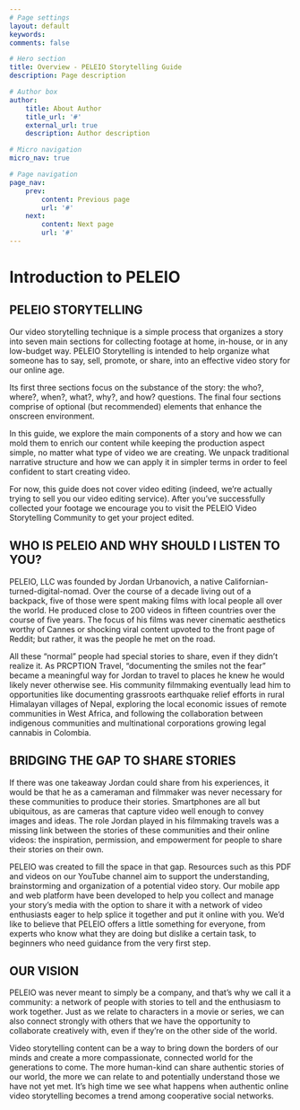 ```yaml
---
# Page settings
layout: default
keywords:
comments: false

# Hero section
title: Overview - PELEIO Storytelling Guide
description: Page description

# Author box
author:
    title: About Author
    title_url: '#'
    external_url: true
    description: Author description

# Micro navigation
micro_nav: true

# Page navigation
page_nav:
    prev:
        content: Previous page
        url: '#'
    next:
        content: Next page
        url: '#'
---
```



# Introduction to PELEIO

## PELEIO STORYTELLING
Our video storytelling technique is a simple process that organizes a story into seven main sections for collecting footage at home, in-house, or in any low-budget way. PELEIO Storytelling is intended to help organize what someone has to say, sell, promote, or share, into an effective video story for our online age.

Its first three sections focus on the substance of the story: the who?, where?, when?, what?, why?, and how? questions. The final four sections comprise of optional (but recommended) elements that enhance the onscreen environment.

In this guide, we explore the main components of a story and how we can mold them to enrich our content while keeping the production aspect simple, no matter what type of video we are creating. We unpack traditional narrative structure and how we can apply it in simpler terms in order to feel confident to start creating video. 

For now, this guide does not cover video editing (indeed, we’re actually trying to sell you our video editing service). After you’ve successfully collected your footage we encourage you to visit the PELEIO Video Storytelling Community to get your project edited.

## WHO IS PELEIO AND WHY SHOULD I LISTEN TO YOU?
PELEIO, LLC was founded by Jordan Urbanovich, a native Californian-turned-digital-nomad. Over the course of a decade living out of a backpack, five of those were spent making films with local people all over the world. He produced close to 200 videos in fifteen countries over the course of five years. The focus of his films was never cinematic aesthetics worthy of Cannes or shocking viral content upvoted to the front page of Reddit; but rather, it was the people he met on the road. 

All these “normal” people had special stories to share, even if they didn’t realize it. As PRCPTION Travel, “documenting the smiles not the fear” became a meaningful way for Jordan to travel to places he knew he would likely never otherwise see. His community filmmaking eventually lead him to opportunities like documenting grassroots earthquake relief efforts in rural Himalayan villages of Nepal, exploring the local economic issues of remote communities in West Africa, and following the collaboration between indigenous communities and multinational corporations growing legal cannabis in Colombia.

## BRIDGING THE GAP TO SHARE STORIES
If there was one takeaway Jordan could share from his experiences, it would be that he as a cameraman and filmmaker was never necessary for these communities to produce their stories. Smartphones are all but ubiquitous, as are cameras that capture video well enough to convey images and ideas. The role Jordan played in his filmmaking travels was a missing link between the stories of these communities and their online videos: the inspiration, permission, and empowerment for people to share their stories on their own.

PELEIO was created to fill the space in that gap. Resources such as this PDF and videos on our YouTube channel aim to support the understanding, brainstorming and organization of a potential video story. Our mobile app and web platform have been developed to help you   collect and manage your story’s media with the option to share it with a network of video enthusiasts eager to help splice it together and put it online with you. We’d like to believe that PELEIO offers a little something for everyone, from experts who know what they are doing but dislike a certain task, to beginners who need guidance from the very first step.

## OUR VISION
PELEIO was never meant to simply be a company, and that’s why we call it a community: a network of people with stories to tell and the enthusiasm to work together. Just as we relate to characters in a movie or series, we can also connect strongly with others that we have the opportunity to collaborate creatively with, even if they’re on the other side of the world.

Video storytelling content can be a way to bring down the borders of our minds and create a more compassionate, connected world for the generations to come. The more human-kind can share authentic stories of our world, the more we can relate to and potentially understand those we have not yet met. It’s high time we see what happens when authentic online video storytelling becomes a trend among cooperative social networks.
